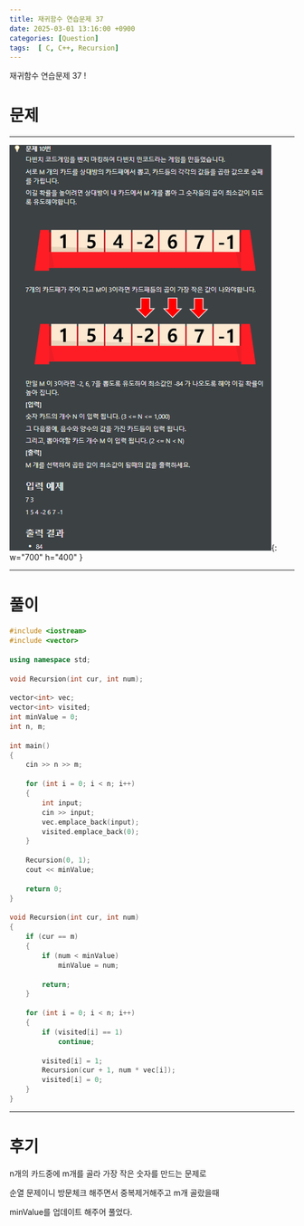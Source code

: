 ```yaml
---
title: 재귀함수 연습문제 37
date: 2025-03-01 13:16:00 +0900
categories: [Question]  
tags:  [ C, C++, Recursion]
---
```


재귀함수 연습문제 37 !

# 문제   
---------------------------------------

![Desktop View](/assets/img/Recursion37.png){: w="700" h="400" }

---------------------------------------

# 풀이

```c++
#include <iostream>
#include <vector>

using namespace std;

void Recursion(int cur, int num);

vector<int> vec;
vector<int> visited;
int minValue = 0;
int n, m;

int main()
{
    cin >> n >> m;
    
    for (int i = 0; i < n; i++)
    {
        int input;
        cin >> input;
        vec.emplace_back(input);
        visited.emplace_back(0);
    }
    
    Recursion(0, 1);
    cout << minValue;
    
    return 0;
}

void Recursion(int cur, int num)
{
    if (cur == m)
    {
        if (num < minValue)
            minValue = num;
        
        return;
    }
    
    for (int i = 0; i < n; i++)
    {
        if (visited[i] == 1)
            continue;
        
        visited[i] = 1;
        Recursion(cur + 1, num * vec[i]);
        visited[i] = 0;
    }
}
```
---------------------------------------

# 후기

n개의 카드중에 m개를 골라 가장 작은 숫자를 만드는 문제로

순열 문제이니 방문체크 해주면서 중복제거해주고 m개 골랐을때

minValue를 업데이트 해주어 풀었다.


